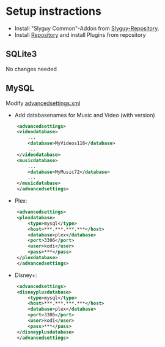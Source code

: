 # Setup instractions

* Install "Slyguy Common"-Addon from [Slyguy-Repository](https://www.matthuisman.nz/2020/02/slyguy-kodi-repository.html). 
* Install [Repository](https://github.com/PeterMair/kodi_addons/raw/master/install/repository.petermair/repository.petermair-0.0.2.zip) and install Plugins from repository

## SQLite3
No changes needed

## MySQL 
Modify [advancedsettings.xml](https://kodi.wiki/view/MySQL/Setting_up_Kodi#MySQL_and_advancedsettings.xml)
*   Add databasenames for Music and Video (with version)
````xml
    <advancedsettings>
    <videodatabase>
        ...
        <database>MyVideos116</database>
        ...
    </videodatabase> 
    <musicdatabase>
        ...
        <database>MyMusic72</database>
        ...
    </musicdatabase>
    </advancedsettings>
````
*   Plex:
````xml
    <advancedsettings>
    <plexdatabase>
        <type>mysql</type>
        <host>***.***.***.***</host>
        <database>plex</database>
        <port>3306</port>
        <user>kodi</user>
        <pass>***</pass>
    </plexdatabase>
    </advancedsettings>
````
*   Disney+:
````xml
    <advancedsettings>
    <disneyplusdatabase>
        <type>mysql</type>
        <host>***.***.***.***</host>
        <database>plex</database>
        <port>3306</port>
        <user>kodi</user>
        <pass>***</pass>
    </disneyplusdatabase>
    </advancedsettings>
````
